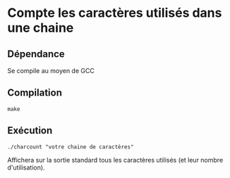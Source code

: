 # Compte les caractères utilisés dans une chaine
## Dépendance
Se compile au moyen de GCC

## Compilation
`make`

## Exécution
`./charcount "votre chaine de caractères"`

Affichera sur la sortie standard tous les caractères utilisés (et leur nombre d'utilisation).
